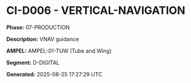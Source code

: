 # CI-D006 - VERTICAL-NAVIGATION

**Phase:** 07-PRODUCTION

**Description:** VNAV guidance

**AMPEL:** AMPEL-01-TUW (Tube and Wing)

**Segment:** D-DIGITAL

**Generated:** 2025-08-25 17:27:29 UTC
